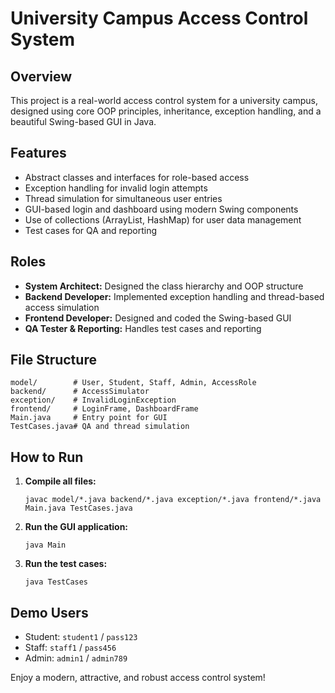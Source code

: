 # University Campus Access Control System

## Overview
This project is a real-world access control system for a university campus, designed using core OOP principles, inheritance, exception handling, and a beautiful Swing-based GUI in Java.

## Features
- Abstract classes and interfaces for role-based access
- Exception handling for invalid login attempts
- Thread simulation for simultaneous user entries
- GUI-based login and dashboard using modern Swing components
- Use of collections (ArrayList, HashMap) for user data management
- Test cases for QA and reporting

## Roles
- **System Architect:** Designed the class hierarchy and OOP structure
- **Backend Developer:** Implemented exception handling and thread-based access simulation
- **Frontend Developer:** Designed and coded the Swing-based GUI
- **QA Tester & Reporting:** Handles test cases and reporting

## File Structure
```
model/        # User, Student, Staff, Admin, AccessRole
backend/      # AccessSimulator
exception/    # InvalidLoginException
frontend/     # LoginFrame, DashboardFrame
Main.java     # Entry point for GUI
TestCases.java# QA and thread simulation
```

## How to Run
1. **Compile all files:**
   ```
   javac model/*.java backend/*.java exception/*.java frontend/*.java Main.java TestCases.java
   ```
2. **Run the GUI application:**
   ```
   java Main
   ```
3. **Run the test cases:**
   ```
   java TestCases
   ```

## Demo Users
- Student: `student1` / `pass123`
- Staff:   `staff1` / `pass456`
- Admin:   `admin1` / `admin789`

Enjoy a modern, attractive, and robust access control system! 